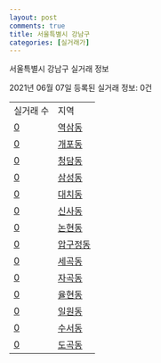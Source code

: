 ```yaml
---
layout: post
comments: true
title: 서울특별시 강남구
categories: [실거래가]
---
```


서울특별시 강남구 실거래 정보

2021년 06월 07일 등록된 실거래 정보: 0건


<table>
  <tr>
    <td>실거래 수</td>
    <td>지역</td>
  </tr>

  
  <tr>
    <td><a href="1168010100.html">0</a></td>
    <td><a href="1168010100.html">역삼동</a></td>
  </tr>
    

  <tr>
    <td><a href="1168010300.html">0</a></td>
    <td><a href="1168010300.html">개포동</a></td>
  </tr>
    

  <tr>
    <td><a href="1168010400.html">0</a></td>
    <td><a href="1168010400.html">청담동</a></td>
  </tr>
    

  <tr>
    <td><a href="1168010500.html">0</a></td>
    <td><a href="1168010500.html">삼성동</a></td>
  </tr>
    

  <tr>
    <td><a href="1168010600.html">0</a></td>
    <td><a href="1168010600.html">대치동</a></td>
  </tr>
    

  <tr>
    <td><a href="1168010700.html">0</a></td>
    <td><a href="1168010700.html">신사동</a></td>
  </tr>
    

  <tr>
    <td><a href="1168010800.html">0</a></td>
    <td><a href="1168010800.html">논현동</a></td>
  </tr>
    

  <tr>
    <td><a href="1168011000.html">0</a></td>
    <td><a href="1168011000.html">압구정동</a></td>
  </tr>
    

  <tr>
    <td><a href="1168011100.html">0</a></td>
    <td><a href="1168011100.html">세곡동</a></td>
  </tr>
    

  <tr>
    <td><a href="1168011200.html">0</a></td>
    <td><a href="1168011200.html">자곡동</a></td>
  </tr>
    

  <tr>
    <td><a href="1168011300.html">0</a></td>
    <td><a href="1168011300.html">율현동</a></td>
  </tr>
    

  <tr>
    <td><a href="1168011400.html">0</a></td>
    <td><a href="1168011400.html">일원동</a></td>
  </tr>
    

  <tr>
    <td><a href="1168011500.html">0</a></td>
    <td><a href="1168011500.html">수서동</a></td>
  </tr>
    

  <tr>
    <td><a href="1168011800.html">0</a></td>
    <td><a href="1168011800.html">도곡동</a></td>
  </tr>
    


</table>
    